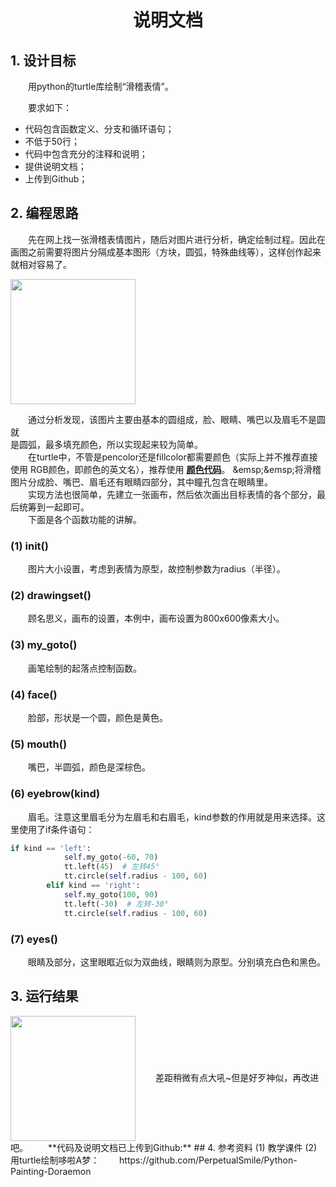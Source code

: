 # <center>**说明文档**</center>
## 1. 设计目标
&emsp;&emsp;用python的turtle库绘制“滑稽表情”。

&emsp;&emsp;要求如下：

- 代码包含函数定义、分支和循环语句；
- 不低于50行；
- 代码中包含充分的注释和说明；
- 提供说明文档；
- 上传到Github；

## 2. 编程思路
&emsp;&emsp;先在网上找一张滑稽表情图片，随后对图片进行分析，确定绘制过程。因此在画图之前需要将图片分隔成基本图形（方块，圆弧，特殊曲线等），这样创作起来就相对容易了。

<img src="https://img-blog.csdnimg.cn/20190303003629469.jpg?x-oss-process=image/watermark,type_ZmFuZ3poZW5naGVpdGk,shadow_10,text_aHR0cHM6Ly9ibG9nLmNzZG4ubmV0L0hvbGx5UmFu,size_16,color_FFFFFF,t_70" width = "200" height = "200" div align=center />

&emsp;&emsp;通过分析发现，该图片主要由基本的圆组成，脸、眼睛、嘴巴以及眉毛不是圆就  
是圆弧，最多填充颜色，所以实现起来较为简单。  
&emsp;&emsp;在turtle中，不管是pencolor还是fillcolor都需要颜色（实际上并不推荐直接使用  RGB颜色，即颜色的英文名），推荐使用 [**颜色代码**](https://www.114la.com/other/rgb.htm"颜色代码对照表")。  
&emsp;&emsp;将滑稽图片分成脸、嘴巴、眉毛还有眼睛四部分，其中瞳孔包含在眼睛里。  
&emsp;&emsp;实现方法也很简单，先建立一张画布，然后依次画出目标表情的各个部分，最后统筹到一起即可。  
&emsp;&emsp;下面是各个函数功能的讲解。
### (1) __init__()
&emsp;&emsp;图片大小设置，考虑到表情为原型，故控制参数为radius（半径）。
### (2) drawingset()
&emsp;&emsp;顾名思义，画布的设置，本例中，画布设置为800x600像素大小。
### (3) my_goto()
&emsp;&emsp;画笔绘制的起落点控制函数。
### (4) face()
&emsp;&emsp;脸部，形状是一个圆，颜色是黄色。
### (5) mouth()
&emsp;&emsp;嘴巴，半圆弧，颜色是深棕色。
### (6) eyebrow(kind)
&emsp;&emsp;眉毛。注意这里眉毛分为左眉毛和右眉毛，kind参数的作用就是用来选择。这里使用了if条件语句：  
```python
if kind == 'left':
            self.my_goto(-60, 70)
            tt.left(45)  # 左转45°
            tt.circle(self.radius - 100, 60)
        elif kind == 'right':
            self.my_goto(100, 90)  
            tt.left(-30)  # 左转-30°
            tt.circle(self.radius - 100, 60)
```
### (7) eyes()
&emsp;&emsp;眼睛及部分，这里眼眶近似为双曲线，眼睛则为原型。分别填充白色和黑色。

## 3. 运行结果
<img src="https://img-blog.csdnimg.cn/20190309002540104.JPG?x-oss-process=image/watermark,type_ZmFuZ3poZW5naGVpdGk,shadow_10,text_aHR0cHM6Ly9ibG9nLmNzZG4ubmV0L0hvbGx5UmFu,size_16,color_FFFFFF,t_70" width = "200" height = "200" div align=center />  
&emsp;&emsp;差距稍微有点大吼~但是好歹神似，再改进吧。    
&emsp;&emsp;**代码及说明文档已上传到Github:** <https://github.com/Jadenmiao/Elective-Courses>  
## 4. 参考资料  
(1) 教学课件    
(2) 用turtle绘制哆啦A梦：  
&emsp;&emsp;https://github.com/PerpetualSmile/Python-Painting-Doraemon



